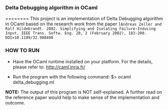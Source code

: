 
### Delta Debugging algorithm in OCaml ###

========
This project is an implementation of Delta Debugging algorithm in OCaml based on the research work from the paper `[Andreas Zeller and Ralf Hildebrandt. 2002. Simplifying and Isolating Failure-Inducing Input. IEEE Trans. Softw. Eng. 28, 2 (February 2002), 183-200. DOI=10.1109/32.988498`


### HOW TO RUN
  *  Have the OCaml runtime installed on your platform. 
     For the details, please refer to: http://caml.inria.fr/

  *  Run the program with the following command: 
     $> ocaml delta_debugging.ml 

**NOTE:**
  The output of this program is NOT self-explained. A further read on the reference paper would help to make sense of the implementation and outcome. 

